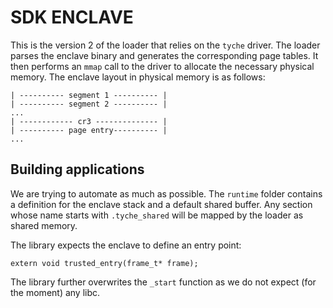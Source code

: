 # SDK ENCLAVE

This is the version 2 of the loader that relies on the `tyche` driver.
The loader parses the enclave binary and generates the corresponding page tables.
It then performs an `mmap` call to the driver to allocate the necessary physical memory.
The enclave layout in physical memory is as follows:

````
| ---------- segment 1 ---------- |
| ---------- segment 2 ---------- |
...
| ------------ cr3 -------------- |
| ---------- page entry---------- |
...

````

## Building applications

We are trying to automate as much as possible.
The `runtime` folder contains a definition for the enclave stack and a default shared buffer.
Any section whose name starts with `.tyche_shared` will be mapped by the loader as shared memory. 

The library expects the enclave to define an entry point:

````
extern void trusted_entry(frame_t* frame); 
````

The library further overwrites the `_start` function as we do not expect (for the moment) any libc.
